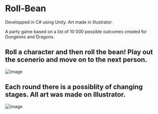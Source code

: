 # Roll-Bean
Developped in C# using Unity. Art made in Illustrator.


A party game based on a list of 10 000 possible outcomes created for Dungeons and Dragons.
## Roll a character and then roll the bean! Play out the scenerio and move on to the next person.
![image](https://user-images.githubusercontent.com/53094076/236635397-453fd023-3d65-413e-8bea-4bea8f8110bb.png)
## Each round there is a possiblity of changing stages. All art was made on Illustrator.
![image](https://user-images.githubusercontent.com/53094076/236635606-db5e0059-30ec-4dc2-8026-f7176238896f.png)
